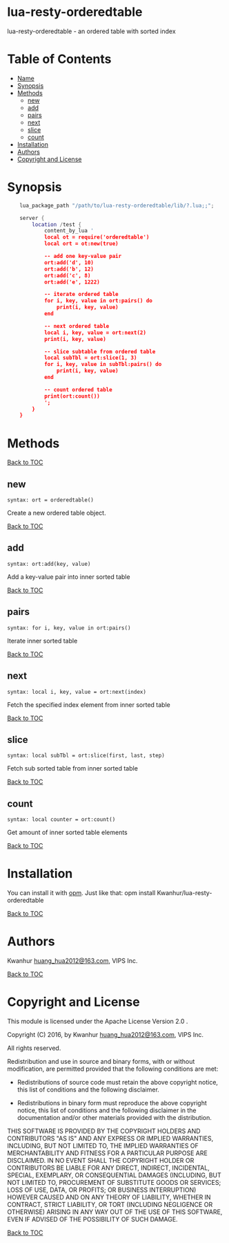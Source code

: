 # lua-resty-orderedtable
lua-resty-orderedtable - an ordered table with sorted index

Table of Contents
=================

* [Name](#name)
* [Synopsis](#synopsis)
* [Methods](#methods)
    * [new](#new)
    * [add](#add)
    * [pairs](#pairs)
    * [next](#next)
    * [slice](#slice)
    * [count](#count)
* [Installation](#installation)
* [Authors](#authors)
* [Copyright and License](#copyright-and-license)

Synopsis
========
```lua
    lua_package_path "/path/to/lua-resty-orderedtable/lib/?.lua;;";

    server {
        location /test {
            content_by_lua '
            local ot = require('orderedtable')
            local ort = ot:new(true)

            -- add one key-value pair
            ort:add('d', 10)
            ort:add('b', 12)
            ort:add('c', 8)
            ort:add('e', 1222)

            -- iterate ordered table
            for i, key, value in ort:pairs() do
                print(i, key, value)
            end

            -- next ordered table
            local i, key, value = ort:next(2)
            print(i, key, value)

            -- slice subtable from ordered table
            local subTbl = ort:slice(1, 3)
            for i, key, value in subTbl:pairs() do
                print(i, key, value)
            end

            -- count ordered table
            print(ort:count())
            ';
        }
    }
```

Methods
=======

[Back to TOC](#table-of-contents)

new
---
`syntax: ort = orderedtable()`

Create a new ordered table object.

[Back to TOC](#table-of-contents)

add
---
`syntax: ort:add(key, value)`

Add a key-value pair into inner sorted table

[Back to TOC](#table-of-contents)

pairs
---
`syntax: for i, key, value in ort:pairs()`

Iterate inner sorted table

[Back to TOC](#table-of-contents)

next
---
`syntax: local i, key, value = ort:next(index)`

Fetch the specified index element from inner sorted table

[Back to TOC](#table-of-contents)

slice
---
`syntax: local subTbl = ort:slice(first, last, step)`

Fetch sub sorted table from inner sorted table

[Back to TOC](#table-of-contents)

count
---
`syntax: local counter = ort:count()`

Get amount of inner sorted table elements

[Back to TOC](#table-of-contents)

Installation
============

You can install it with [opm](https://github.com/openresty/opm#readme).
Just like that: opm install Kwanhur/lua-resty-orderedtable

[Back to TOC](#table-of-contents)

Authors
=======

Kwanhur <huang_hua2012@163.com>, VIPS Inc.

[Back to TOC](#table-of-contents)

Copyright and License
=====================

This module is licensed under the Apache License Version 2.0 .

Copyright (C) 2016, by Kwanhur <huang_hua2012@163.com>, VIPS Inc.

All rights reserved.

Redistribution and use in source and binary forms, with or without modification, are permitted provided that the following conditions are met:

* Redistributions of source code must retain the above copyright notice, this list of conditions and the following disclaimer.

* Redistributions in binary form must reproduce the above copyright notice, this list of conditions and the following disclaimer in the documentation and/or other materials provided with the distribution.

THIS SOFTWARE IS PROVIDED BY THE COPYRIGHT HOLDERS AND CONTRIBUTORS "AS IS" AND ANY EXPRESS OR IMPLIED WARRANTIES, INCLUDING, BUT NOT LIMITED TO, THE IMPLIED WARRANTIES OF MERCHANTABILITY AND FITNESS FOR A PARTICULAR PURPOSE ARE DISCLAIMED. IN NO EVENT SHALL THE COPYRIGHT HOLDER OR CONTRIBUTORS BE LIABLE FOR ANY DIRECT, INDIRECT, INCIDENTAL, SPECIAL, EXEMPLARY, OR CONSEQUENTIAL DAMAGES (INCLUDING, BUT NOT LIMITED TO, PROCUREMENT OF SUBSTITUTE GOODS OR SERVICES; LOSS OF USE, DATA, OR PROFITS; OR BUSINESS INTERRUPTION) HOWEVER CAUSED AND ON ANY THEORY OF LIABILITY, WHETHER IN CONTRACT, STRICT LIABILITY, OR TORT (INCLUDING NEGLIGENCE OR OTHERWISE) ARISING IN ANY WAY OUT OF THE USE OF THIS SOFTWARE, EVEN IF ADVISED OF THE POSSIBILITY OF SUCH DAMAGE.

[Back to TOC](#table-of-contents)
